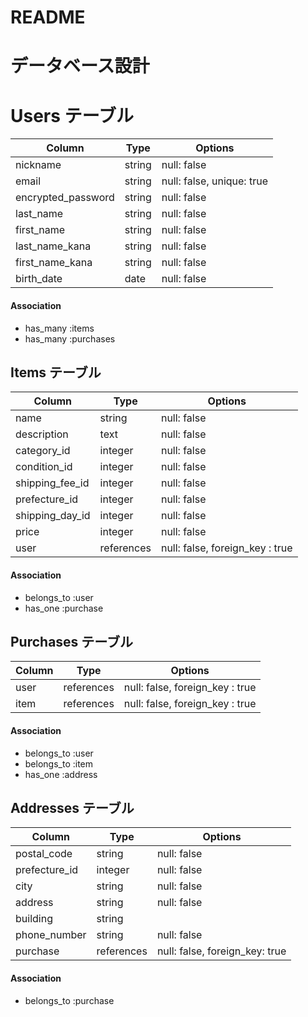 # README
# データベース設計

# Users テーブル

| Column             | Type      | Options                   |
|--------------------|-----------|---------------------------|
| nickname           | string    | null: false               |
| email              | string    | null: false, unique: true |
| encrypted_password | string    | null: false               |
| last_name          | string    | null: false               |
| first_name         | string    | null: false               |
| last_name_kana     | string    | null: false               |
| first_name_kana    | string    | null: false               |
| birth_date         | date      | null: false               |

#### Association
- has_many :items
- has_many :purchases


## Items テーブル

| Column          | Type      | Options                          |
|-----------------|-----------|----------------------------------|
| name            | string    | null: false                      |
| description     | text      | null: false                      |
| category_id     | integer   | null: false                      |
| condition_id    | integer   | null: false                      |
| shipping_fee_id | integer   | null: false                      |
| prefecture_id   | integer   | null: false                      |
| shipping_day_id | integer   | null: false                      |
| price           | integer   | null: false                      |
| user            | references| null: false, foreign_key : true  |

#### Association
- belongs_to :user
- has_one :purchase


## Purchases テーブル

| Column      | Type      | Options                         |
|-------------|-----------|---------------------------------|
| user        | references| null: false, foreign_key : true |
| item        | references| null: false, foreign_key : true |


#### Association
- belongs_to :user
- belongs_to :item
- has_one :address


## Addresses テーブル

| Column        | Type      | Options                        |
|---------------|-----------|--------------------------------|
| postal_code   | string    | null: false                    |
| prefecture_id | integer   | null: false                    |
| city          | string    | null: false                    |
| address       | string    | null: false                    |
| building      | string    |                                |
| phone_number  | string    | null: false                    |
| purchase      | references| null: false, foreign_key: true |

#### Association
- belongs_to :purchase